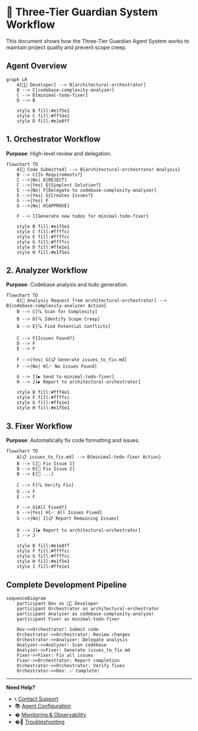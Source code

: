 # 🧪 Three-Tier Guardian System Workflow

This document shows how the Three-Tier Guardian Agent System works to maintain project quality and prevent scope creep.

## Agent Overview

```mermaid
graph LR
    A[👨‍💻 Developer] --> B[architectural-orchestrator]
    B --> C[codebase-complexity-analyzer]
    C --> D[minimal-todo-fixer]
    D --> B

    style B fill:#e1f5e1
    style C fill:#fff4e1
    style D fill:#e1e8ff
```

## 1. Orchestrator Workflow

**Purpose**: High-level review and delegation.

```mermaid
flowchart TD
    A[📁 Code Submitted] --> B{architectural-orchestrator Analysis}
    B --> C{In Requirements?}
    C -->|No| D[REJECT]
    C -->|Yes| E{Simplest Solution?}
    E -->|No| F[Delegate to codebase-complexity-analyzer]
    E -->|Yes| G{Creates Issues?}
    G -->|Yes| F
    G -->|No| H[APPROVE]

    F --> I[Generate new todos for minimal-todo-fixer]

    style B fill:#e1f5e1
    style C fill:#ffffcc
    style E fill:#ffffcc
    style G fill:#ffffcc
    style D fill:#ffe1e1
    style H fill:#e1f5e1
```

## 2. Analyzer Workflow

**Purpose**: Codebase analysis and todo generation.

```mermaid
flowchart TD
    A[🚨 Analysis Request from architectural-orchestrator] --> B{codebase-complexity-analyzer Action}
    B --> C[🔍 Scan for Complexity]
    B --> D[🔍 Identify Scope Creep]
    B --> E[🔍 Find Potential Conflicts]

    C --> F{Issues Found?}
    D --> F
    E --> F

    F -->|Yes| G[📋 Generate issues_to_fix.md]
    F -->|No| H[✅ No Issues Found]

    G --> I[▶️ Send to minimal-todo-fixer]
    H --> J[▶️ Report to architectural-orchestrator]

    style B fill:#fff4e1
    style F fill:#ffffcc
    style G fill:#ffe1e1
    style H fill:#e1f5e1
```

## 3. Fixer Workflow

**Purpose**: Automatically fix code formatting and issues.

```mermaid
flowchart TD
    A[📋 issues_to_fix.md] --> B{minimal-todo-fixer Action}
    B --> C[🔧 Fix Issue 1]
    B --> D[🔧 Fix Issue 2]
    B --> E[🔧 ...]

    C --> F[🔍 Verify Fix]
    D --> F
    E --> F

    F --> G{All Fixed?}
    G -->|Yes| H[✅ All Issues Fixed]
    G -->|No| I[📋 Report Remaining Issues]

    H --> J[▶️ Report to architectural-orchestrator]
    I --> J

    style B fill:#e1e8ff
    style F fill:#ffffcc
    style G fill:#ffffcc
    style H fill:#e1f5e1
    style I fill:#ffe1e1
```

## Complete Development Pipeline

```mermaid
sequenceDiagram
    participant Dev as 👨‍💻 Developer
    participant Orchestrator as architectural-orchestrator
    participant Analyzer as codebase-complexity-analyzer
    participant Fixer as minimal-todo-fixer

    Dev->>Orchestrator: Submit code
    Orchestrator->>Orchestrator: Review changes
    Orchestrator->>Analyzer: Delegate analysis
    Analyzer->>Analyzer: Scan codebase
    Analyzer->>Fixer: Generate issues_to_fix.md
    Fixer->>Fixer: Fix all issues
    Fixer->>Orchestrator: Report completion
    Orchestrator->>Orchestrator: Verify fixes
    Orchestrator->>Dev: ✅ Complete!
```

---

**Need Help?**
- 📞 [Contact Support](../support.md)
- 📚 [Agent Configuration](../technical/agent-config.md)
- � [Monitoring & Observability](../tools/monitoring.md)
- �🔧 [Troubleshooting](../troubleshooting.md)